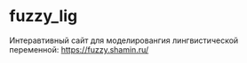 # fuzzy_lig
Интеравтивный сайт для моделировангия лингвистической переменной:
https://fuzzy.shamin.ru/

